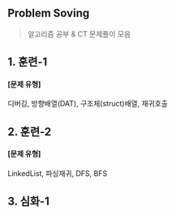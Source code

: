 ## Problem Soving
> 알고리즘 공부 & CT 문제풀이 모음

## 1. 훈련-1
<h4>[문제 유형]</h4>
디버깅, 방향배열(DAT), 구조체(struct)배열, 재귀호출


## 2. 훈련-2
<h4>[문제 유형]</h4>
LinkedList, 파싱재귀, DFS, BFS

## 3. 심화-1

